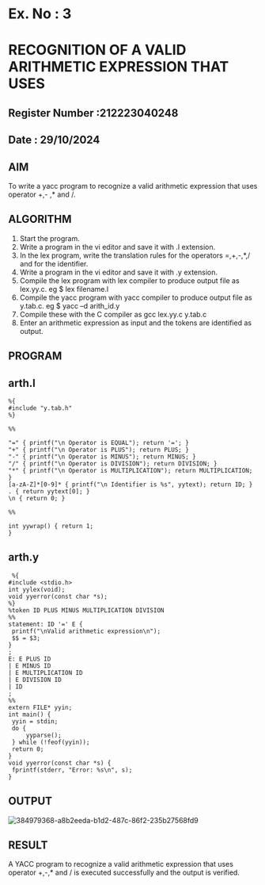 # Ex. No : 3	
# RECOGNITION OF A VALID ARITHMETIC EXPRESSION THAT USES
## Register Number :212223040248
## Date : 29/10/2024

## AIM   
To write a yacc program to recognize a valid arithmetic expression that uses operator +,- ,* and /.

## ALGORITHM
1.	Start the program.
2.	Write a program in the vi editor and save it with .l extension.
3.	In the lex program, write the translation rules for the operators =,+,-,*,/ and for the identifier.
4.	Write a program in the vi editor and save it with .y extension.
5.	Compile the lex program with lex compiler to produce output file as lex.yy.c. eg $ lex filename.l
6.	Compile the yacc program with yacc compiler to produce output file as y.tab.c. eg $ yacc –d arith_id.y
7.	Compile these with the C compiler as gcc lex.yy.c y.tab.c
8.	Enter an arithmetic expression as input and the tokens are identified as output.

## PROGRAM
  ## arth.l
  ```
  %{
#include "y.tab.h"
%}

%%

"=" { printf("\n Operator is EQUAL"); return '='; } 
"+" { printf("\n Operator is PLUS"); return PLUS; }
"-" { printf("\n Operator is MINUS"); return MINUS; }
"/" { printf("\n Operator is DIVISION"); return DIVISION; }
"*" { printf("\n Operator is MULTIPLICATION"); return MULTIPLICATION; } 
[a-zA-Z]*[0-9]* { printf("\n Identifier is %s", yytext); return ID; }
. { return yytext[0]; }
\n { return 0; }

%%

int yywrap() { return 1;
}
```
## arth.y
```
 %{
#include <stdio.h>
int yylex(void);
void yyerror(const char *s);
%}
%token ID PLUS MINUS MULTIPLICATION DIVISION
%%
statement: ID '=' E {
 printf("\nValid arithmetic expression\n");
 $$ = $3;
}
;
E: E PLUS ID
| E MINUS ID
| E MULTIPLICATION ID
| E DIVISION ID
| ID
;
%%
extern FILE* yyin;
int main() {
 yyin = stdin;
 do {
     yyparse();
 } while (!feof(yyin));
 return 0;
}
void yyerror(const char *s) {
 fprintf(stderr, "Error: %s\n", s);
}
```

## OUTPUT 
![384979368-a8b2eeda-b1d2-487c-86f2-235b27568fd9](https://github.com/user-attachments/assets/02bd19e4-f1a7-42db-9dcf-fc7352086feb)

## RESULT
A YACC program to recognize a valid arithmetic expression that uses operator +,-,* and / is executed successfully and the output is verified.
